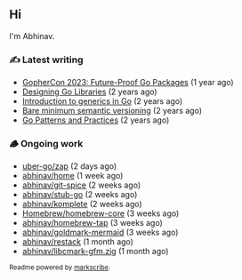 ## Hi

I'm Abhinav.

### ✍️ Latest writing


- [GopherCon 2023: Future-Proof Go Packages](https://abhinavg.net/2023/09/27/future-proof-packages/) (1 year ago)
- [Designing Go Libraries](https://abhinavg.net/2022/12/06/designing-go-libraries/) (2 years ago)
- [Introduction to generics in Go](https://abhinavg.net/2022/11/23/generics-intro/) (2 years ago)
- [Bare minimum semantic versioning](https://abhinavg.net/2022/11/07/semver/) (2 years ago)
- [Go Patterns and Practices](https://abhinavg.net/2022/09/19/go-patterns-and-practices-talk/) (2 years ago)

### 🪵 Ongoing work


- [uber-go/zap](https://github.com/uber-go/zap) (2 days ago)
- [abhinav/home](https://github.com/abhinav/home) (1 week ago)
- [abhinav/git-spice](https://github.com/abhinav/git-spice) (2 weeks ago)
- [abhinav/stub-go](https://github.com/abhinav/stub-go) (2 weeks ago)
- [abhinav/komplete](https://github.com/abhinav/komplete) (2 weeks ago)
- [Homebrew/homebrew-core](https://github.com/Homebrew/homebrew-core) (3 weeks ago)
- [abhinav/homebrew-tap](https://github.com/abhinav/homebrew-tap) (3 weeks ago)
- [abhinav/goldmark-mermaid](https://github.com/abhinav/goldmark-mermaid) (3 weeks ago)
- [abhinav/restack](https://github.com/abhinav/restack) (1 month ago)
- [abhinav/libcmark-gfm.zig](https://github.com/abhinav/libcmark-gfm.zig) (1 month ago)

<sub>Readme powered by [markscribe](https://github.com/muesli/markscribe).</sub>
